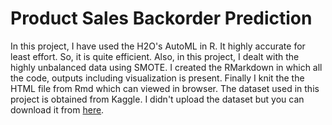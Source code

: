 # Product Sales Backorder Prediction
In this project, I have used the H2O's AutoML in R. It highly accurate for least effort. So, it is quite efficient. Also, in this project, I dealt with the highly unbalanced data using SMOTE. I created the RMarkdown in which all the code, outputs including visualization is present. Finally I knit the the HTML file from Rmd which can viewed in browser. The dataset used in this project is obtained from Kaggle. I didn't upload the dataset but you can download it from [here](https://www.kaggle.com/tiredgeek/predict-bo-trial).
